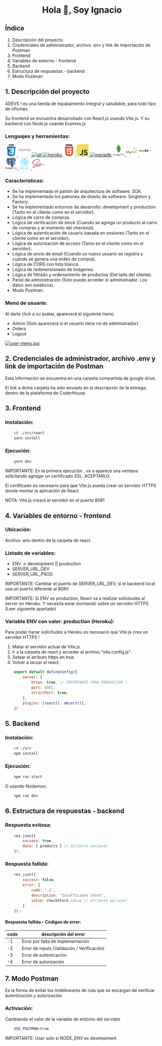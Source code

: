 <h1 align="center">Hola 👋, Soy Ignacio</h1>

<h2 align="left">Índice</h2>

1. Descripción del proyecto
2. Credenciales de administrador, archivo .env y link de importación de Postman
3. Frontend
4. Variables de entorno - frontend
5. Backend
6. Estructura de respuestas - backend
7. Modo Postman


<h2 align="left">1. Descripción del proyecto</h2>
<p align="left">4DEVS ! es una tienda de equipamiento integral y saludable, para todo tipo de oficinas.</p>
<p align="left">Su frontend se encuentra desarrollado con React.js usando Vite.js. Y su backend con Node.js usando Express.js</p>

<h3 align="left">Lenguajes y herramientas:</h3>
<p align="left"> </a> <a href="https://www.w3schools.com/css/" target="_blank" rel="noreferrer"> <img src="https://raw.githubusercontent.com/devicons/devicon/master/icons/css3/css3-original-wordmark.svg" alt="css3" width="40" height="40"/> </a> <a href="https://expressjs.com" target="_blank" rel="noreferrer"> <img src="https://raw.githubusercontent.com/devicons/devicon/master/icons/express/express-original-wordmark.svg" alt="express" width="40" height="40"/> </a> <a href="https://git-scm.com/" target="_blank" rel="noreferrer"> <img src="https://www.vectorlogo.zone/logos/git-scm/git-scm-icon.svg" alt="git" width="40" height="40"/> </a> <a href="https://heroku.com" target="_blank" rel="noreferrer"> <img src="https://www.vectorlogo.zone/logos/heroku/heroku-icon.svg" alt="heroku" width="40" height="40"/> </a> <a href="https://www.w3.org/html/" target="_blank" rel="noreferrer"> <img src="https://raw.githubusercontent.com/devicons/devicon/master/icons/html5/html5-original-wordmark.svg" alt="html5" width="40" height="40"/> </a> <a href="https://developer.mozilla.org/en-US/docs/Web/JavaScript" target="_blank" rel="noreferrer"> <img src="https://raw.githubusercontent.com/devicons/devicon/master/icons/javascript/javascript-original.svg" alt="javascript" width="40" height="40"/> </a> <a href="https://mariadb.org/" target="_blank" rel="noreferrer"> <img src="https://www.vectorlogo.zone/logos/mariadb/mariadb-icon.svg" alt="mariadb" width="40" height="40"/> </a> <a href="https://www.mongodb.com/" target="_blank" rel="noreferrer"> <img src="https://raw.githubusercontent.com/devicons/devicon/master/icons/mongodb/mongodb-original-wordmark.svg" alt="mongodb" width="40" height="40"/> </a> <a href="https://www.mysql.com/" target="_blank" rel="noreferrer"> <img src="https://raw.githubusercontent.com/devicons/devicon/master/icons/mysql/mysql-original-wordmark.svg" alt="mysql" width="40" height="40"/> </a> <a href="https://nodejs.org" target="_blank" rel="noreferrer"> <img src="https://raw.githubusercontent.com/devicons/devicon/master/icons/nodejs/nodejs-original-wordmark.svg" alt="nodejs" width="40" height="40"/> </a> <a href="https://www.postgresql.org" target="_blank" rel="noreferrer"> <img src="https://raw.githubusercontent.com/devicons/devicon/master/icons/postgresql/postgresql-original-wordmark.svg" alt="postgresql" width="40" height="40"/> </a> <a href="https://reactjs.org/" target="_blank" rel="noreferrer"> <img src="https://raw.githubusercontent.com/devicons/devicon/master/icons/react/react-original-wordmark.svg" alt="react" width="40" height="40"/> </a> <a href="https://sass-lang.com" target="_blank" rel="noreferrer"> <img src="https://raw.githubusercontent.com/devicons/devicon/master/icons/sass/sass-original.svg" alt="sass" width="40" height="40"/> </a>  </p>

<h3 align="left">Características:</h3>

- Se ha implementado el patrón de arquitectura de software: SOA.
- Se ha implementado los patrones de diseño de software: Singleton y Factory.
- Se ha implementado entornos de desarrollo: development y production (Tanto en el cliente como en el servidor).
- Lógica de carro de compras.
- Lógica de verificación de stock (Cuando se agrega un producto al carro de compras y al momento del checkout).
- Lógica de autenticación de usuario basada en sesiones (Tanto en el cliente como en el servidor).
- Lógica de autorización de acceso (Tanto en el cliente como en el servidor).
- Lógica de envío de email (Cuando un nuevo usuario se registra y cuando se genera una orden de compra).
- Lógica de CORS con lista blanca.
- Lógica de redimensionado de imágenes.
- Lógica de filtrado y ordenamiento de productos (Del lado del cliente).
- Panel de administración (Solo puede acceder el administrador. Los datos son estáticos).
- Modo Postman.

<h3 align="left">Menú de usuario:</h3>

<p align="left">Al darle click a su avatar, aparecerá el siguiente menú</p>

- Admin (Solo aparecerá si el usuario tiene rol de administrador)
- Orders
- Logout

[![user-menu.jpg](https://i.postimg.cc/xdxvY4Nr/user-menu.jpg)](https://postimg.cc/B8FLBNCN)

<h2 align="left">2. Credenciales de administrador, archivo .env y link de importación de Postman</h2>

<p align="left">Esta información se encuentra en una carpeta compartida de google drive.</p>
<p align="left">El link a dicha carpeta ha sido enviado en la descripción de la entrega, dentro de la plataforma de CoderHouse.</p>


<h2 align="left">3. Frontend</h2>

<h3 align="left">Instalación:</h3>

```bash
    cd ./src/react
    yarn install
```

<h3 align="left">Ejecución:</h3>

```bash
    yarn dev
```

<p align="left">IMPORTANTE: En la primera ejecución , va a aparece una ventana solicitando agregar un certificado SSL. ACEPTARLO.</p>
<p align="left">El certificado es necesario para que Vite.js pueda crear un servidor HTTPS donde montar la aplicación de React.</p>

<p align="left">NOTA: Vite.js creará el servidor en el puerto 8081</p>


<h2 align="left">4. Variables de entorno - frontend</h2>

<h3 align="left">Ubicación:</h3>

<p align="left">Archivo .env dentro de la carpeta de react.</p>

<h3 align="left">Listado de variables:</h3>

- ENV -> development || production
- SERVER_URL_DEV
- SERVER_URL_PROD

<p align="left">IMPORTANTE: Cambiar el puerto de SERVER_URL_DEV, si el backend local usa un puerto diferente al 8080</p>
<p align="left">IMPORTANTE: Si ENV es production, React va a realizar solicitudes al server en Heroku. Y necesita estar montando sobre un servidor HTTPS (Leer siguiente apartado)</p>

<h3 align="left">Variable ENV con valor: production (Heroku):</h3>

<p align="left">Para poder hacer solicitudes a Heroku es necesario que Vite.js cree un servidor HTTPS !</p>

1. Matar el servidor actual de Vite.js.
2. Ir a la carpeta de react y acceder al archivo "vite.config.js".
3. Setear el atributo https en true.
4. Volver a lanzar el react.

```JavaScript
    export default defineConfig({
        server: {
            https: true, // IMPORTANTE PARA PRODUCCION !
            port: 8081,
            strictPort: true,
        },
        plugins: [react(), mkcert()],
    })
```

<h2 align="left">5. Backend</h2>

<h3 align="left">Instalación:</h3>

```bash
    cd ./src
    npm install
```

<h3 align="left">Ejecución:</h3>

```bash
    npm run start
```

<p align="left">O usando Nodemon:</p>

```bash
    npm run dev
```

<h2 align="left">6. Estructura de respuestas - backend</h2>

<h3 align="left">Respuesta exitosa:</h3>

```JavaScript
    res.json({ 
        success: true,
        data: { products } // Atributo opcional
    });
```

<h3 align="left">Respuesta fallida:</h3>

```JavaScript
    res.json({
        success: false,
        error: {
            code: '-2',
            description: "Insufficient stock",
            value: checkStock.value // Atributo opcional
        }
    });
```

<h4 align="left">Respuesta fallida - Códigos de error:</h4>

| code | descripción del error |
| ------------- | ------------- |
| -1  | Error por falta de implementación |
| -2  | Error de inputs (Validación / Verificación) |
| -3  | Error de autenticación |
| -4  | Error de autorización |


<h2 align="left">7. Modo Postman</h2>

<p align="left">Es la forma de evitar los middlewares de ruta que se encargan de verificar autenticación y autorización</p>

<h3 align="left">Activación:</h3>

<p align="left">Cambiando el valor de la variable de entorno del servidor</p>

```bash
    USE_POSTMAN=true
```
<p align="left">IMPORTANTE: Usar solo si NODE_ENV es development.</p>